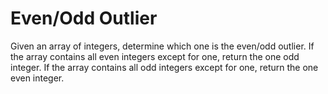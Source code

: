 # Even/Odd Outlier

Given an array of integers, determine which one is the even/odd outlier. If the array contains all even integers except for one, return the one odd integer. If the array contains all odd integers except for one, return the one even integer.